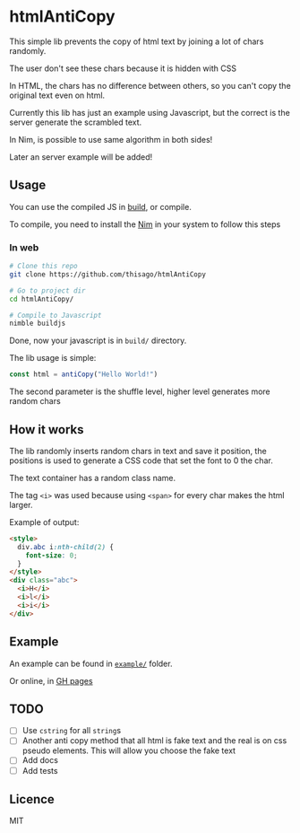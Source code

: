 # htmlAntiCopy

This simple lib prevents the copy of html text by joining a lot of chars randomly.

The user don't see these chars because it is hidden with CSS

In HTML, the chars has no difference between others, so you can't copy the
original text even on html.

Currently this lib has just an example using Javascript, but the correct is the
server generate the scrambled text.

In Nim, is possible to use same algorithm in both sides!

Later an server example will be added!

## Usage

You can use the compiled JS in [build](./build), or compile.

To compile, you need to install the [Nim](https://nim-lang.org) in your system to follow
this steps

### In web

```bash
# Clone this repo
git clone https://github.com/thisago/htmlAntiCopy

# Go to project dir
cd htmlAntiCopy/

# Compile to Javascript
nimble buildjs
```
Done, now your javascript is in `build/` directory.

The lib usage is simple:
```js
const html = antiCopy("Hello World!")
```
The second parameter is the shuffle level, higher level generates more random chars

## How it works

The lib randomly inserts random chars in text and save it position, the
positions is used to generate a CSS code that set the font to 0 the char.

The text container has a random class name.

The tag `<i>` was used because using `<span>` for every char makes the html
larger.

Example of output:
```html
<style>
  div.abc i:nth-child(2) {
    font-size: 0;
  }
</style>
<div class="abc">
  <i>H</i>
  <i>l</i>
  <i>i</i>
</div>
```

## Example

An example can be found in [`example/`](./example) folder.

Or online, in [GH pages](https://thisago.github.io/htmlAntiCopy/example/)

## TODO

- [ ] Use `cstring` for all `string`s
- [ ] Another anti copy method that all html is fake text and the real is on css pseudo elements. This will allow you choose the fake text
- [ ] Add docs
- [ ] Add tests

## Licence

MIT
